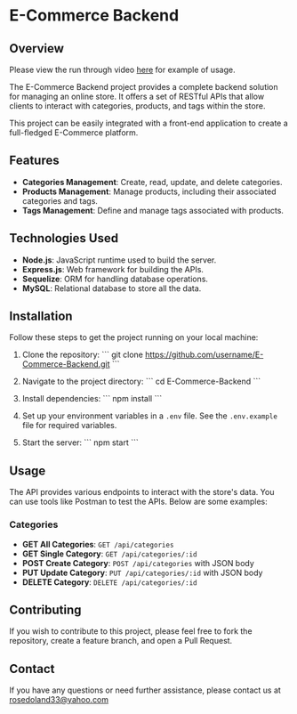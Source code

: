 # E-Commerce Backend

## Overview
Please view the run through video [here](https://drive.google.com/file/d/1akS_X_OD-5OEDwvZxZrpAJypbVmzXY9N/view) for example of usage. 

The E-Commerce Backend project provides a complete backend solution for managing an online store. It offers a set of RESTful APIs that allow clients to interact with categories, products, and tags within the store.

This project can be easily integrated with a front-end application to create a full-fledged E-Commerce platform.

## Features

- **Categories Management**: Create, read, update, and delete categories.
- **Products Management**: Manage products, including their associated categories and tags.
- **Tags Management**: Define and manage tags associated with products.

## Technologies Used

- **Node.js**: JavaScript runtime used to build the server.
- **Express.js**: Web framework for building the APIs.
- **Sequelize**: ORM for handling database operations.
- **MySQL**: Relational database to store all the data.

## Installation

Follow these steps to get the project running on your local machine:

1. Clone the repository:
   \`\`\`
   git clone https://github.com/username/E-Commerce-Backend.git
   \`\`\`

2. Navigate to the project directory:
   \`\`\`
   cd E-Commerce-Backend
   \`\`\`

3. Install dependencies:
   \`\`\`
   npm install
   \`\`\`

4. Set up your environment variables in a `.env` file. See the `.env.example` file for required variables.

5. Start the server:
   \`\`\`
   npm start
   \`\`\`

## Usage

The API provides various endpoints to interact with the store's data. You can use tools like Postman to test the APIs. Below are some examples:

### Categories

- **GET All Categories**: `GET /api/categories`
- **GET Single Category**: `GET /api/categories/:id`
- **POST Create Category**: `POST /api/categories` with JSON body
- **PUT Update Category**: `PUT /api/categories/:id` with JSON body
- **DELETE Category**: `DELETE /api/categories/:id`

## Contributing

If you wish to contribute to this project, please feel free to fork the repository, create a feature branch, and open a Pull Request.

## Contact

If you have any questions or need further assistance, please contact us at rosedoland33@yahoo.com
